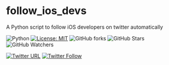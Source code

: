 # follow_ios_devs
A Python script to follow iOS developers on twitter automatically

![Python](https://img.shields.io/badge/Language-Python-blue)
[![License: MIT](https://img.shields.io/badge/License-MIT-yellow.svg)](https://github.com/devwaseem/follow_ios_devs/blob/main/LICENSE)
![GitHub forks](https://img.shields.io/github/forks/devwaseem/follow_ios_devs?label=Fork&style=social)
![GitHub Stars](https://img.shields.io/github/stars/devwaseem/follow_ios_devs?label=Stars&style=social)
![GitHub Watchers](https://img.shields.io/github/watchers/devwaseem/follow_ios_devs?label=Watchers&style=social)


[![Twitter URL](https://img.shields.io/twitter/url?style=social&url=https://github.com/devwaseem/follow_ios_devs)](http://twitter.com/share?text=Follow+other+ios+devs+out+there+using+this+script+created+by+@iamwaseem99&url=https://github.com/devwaseem/follow_ios_devs&hashtags=swiftui,ios,iphone,news,github,iosdevelopers,swift,xcode)
[![Twitter Follow](https://img.shields.io/twitter/follow/iamwaseem99?style=social)](https://twitter.com/iamwaseem99)


 
